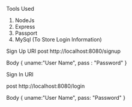 Tools Used
1) NodeJs
2) Express
3) Passport
4) MySql (To Store Login Information)

Sign Up URI
post http://localhost:8080/signup

Body
{
uname:"User Name",
pass : "Password"
}


Sign In URI

post http://localhost:8080/login

Body
{
uname:"User Name",
pass: "Password"
}
